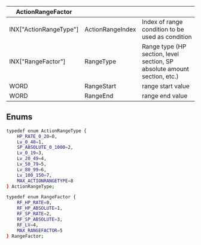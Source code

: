| ActionRangeFactor      |                  |                                                                          |
| ---------------------- | ---------------- | ------------------------------------------------------------------------ |
| INX["ActionRangeType"] | ActionRangeIndex | Index of range condition to be used as condition                         |
| INX["RangeFactor"]     | RangeType        | Range type (HP section, level section, SP absolute amount section, etc.) |
| WORD                   | RangeStart       | range start value                                                        |
| WORD                   | RangeEnd         | range end value                                                          |

## Enums
```bash
typedef enum ActionRangeType {
    HP_RATE_0_20=0,
    Lv_0_40=1,
    SP_ABSOLUTE_0_1000=2,
    Lv_0_19=3,
    Lv_20_49=4,
    Lv_50_79=5,
    Lv_80_99=6,
    Lv_100_150=7,
    MAX_ACTIONRANGETYPE=8
} ActionRangeType;
```
```bash
typedef enum RangeFactor {
    RF_HP_RATE=0,
    RF_HP_ABSOLUTE=1,
    RF_SP_RATE=2,
    RF_SP_ABSOLUTE=3,
    RF_LV=4,
    MAX_RANGEFACTOR=5
} RangeFactor;
```